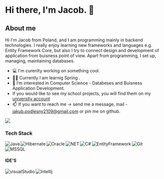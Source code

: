 # Hi there, I'm Jacob. 👋
## About me
Hi I'm Jacob from Poland, and I am programming mainly in backend technologies. I really enjoy learning new frameworks and languages e.g. Entity Framework Core, but also I try to connect design and development of application from buisness point of view. Apart from programming, I set up, managing, maintaining databases.

- :computer: I'm curenlty working on something cool.
- :student: Currently I am learnig Spring .
- 👀 I’m interested in Computer Science - Databeses and Buisness Application Development.
- If you would like to see my school projects, you will find them on my [university account](https://github.com/s20540)
- 📫 If you want to reach me -> send me a message, mail - jakub.podlesny2109@gmail.com or pin me on github.
 
<img src="https://github-readme-stats.vercel.app/api/top-langs/?username=JakubPodlesnyGitHub&layout=compact" />

### Tech Stack

<img align="left" alt="Java" src="https://img.shields.io/badge/Java-ED8B00?style=for-the-badge&logo=java&logoColor=white" />
<img align="left" alt="Hibernate" src="https://img.shields.io/badge/Hibernate-59666C?style=for-the-badge&logo=Hibernate&logoColor=white" />
<img align="left" alt="Oracle" src="https://img.shields.io/badge/Oracle-F80000?style=for-the-badge&logo=oracle&logoColor=black" />
<img align="left" alt="NET" src="https://img.shields.io/badge/.NET-5C2D91?style=for-the-badge&logo=.net&logoColor=white" />
<img align="left" alt="C#" src="https://img.shields.io/badge/C%23-239120?style=for-the-badge&logo=c-sharp&logoColor=white" />
<img align="left" alt="EntityFramework" src="https://img.shields.io/badge/Entity%20Framework%20Core-EfCore-red" />
<img align="left" alt="Git" src="https://img.shields.io/badge/GIT-E44C30?style=for-the-badge&logo=git&logoColor=white" />
<img alt="MSSQL" src="https://img.shields.io/badge/Microsoft%20SQL%20Sever-CC2927?style=for-the-badge&logo=microsoft%20sql%20server&logoColor=white" />


<!-- ![Anurag's GitHub stats](https://github-readme-stats.vercel.app/api?username=anuraghazra&show_icons=true&theme=radical) -->

#### IDE'S
<img align="left" alt="visualStudio" src="https://img.shields.io/badge/Visual_Studio-5C2D91?style=for-the-badge&logo=visual%20studio&logoColor=white" />
<img alt="Intellij" src="https://img.shields.io/badge/IntelliJ_IDEA-000000.svg?style=for-the-badge&logo=intellij-idea&logoColor=white" />
